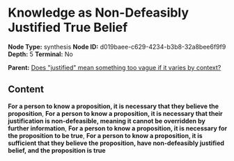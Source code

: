 # Knowledge as Non-Defeasibly Justified True Belief

**Node Type:** synthesis
**Node ID:** d019baee-c629-4234-b3b8-32a8bee6f9f9
**Depth:** 5
**Terminal:** No

**Parent:** [Does "justified" mean something too vague if it varies by context?](does-justified-mean-something-too-vague-if-it-varies-by-context-antithesis-2187169d-628a-4bab-a6f0-e3fc17fa9cb2.md)

## Content

**For a person to know a proposition, it is necessary that they believe the proposition**, **For a person to know a proposition, it is necessary that their justification is non-defeasible, meaning it cannot be overridden by further information**, **For a person to know a proposition, it is necessary for the proposition to be true**, **For a person to know a proposition, it is sufficient that they believe the proposition, have non-defeasibly justified belief, and the proposition is true**
